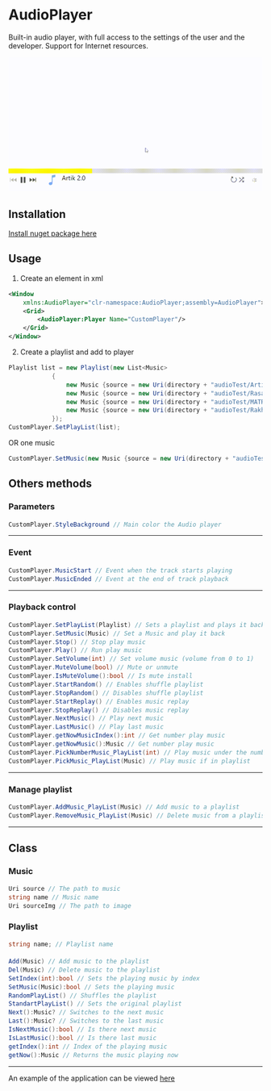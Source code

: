 ﻿# AudioPlayer

Built-in audio player, with full access to the settings of the user and the developer. Support for Internet resources.

[![](doc/Player.gif)](https://www.nuget.org/packages/StounhandJ.AudioPlayer/)

## Installation
[Install nuget package here](https://www.nuget.org/packages/StounhandJ.AudioPlayer/)

## Usage
1. Create an element in xml
```xml
<Window
    xmlns:AudioPlayer="clr-namespace:AudioPlayer;assembly=AudioPlayer">
    <Grid>
        <AudioPlayer:Player Name="CustomPlayer"/>
    </Grid>
</Window>
```
2. Create a playlist and add to player
```c#
Playlist list = new Playlist(new List<Music>
            {
                new Music {source = new Uri(directory + "audioTest/Artik.mp3"), name = "Artik 2.0"},
                new Music {source = new Uri(directory + "audioTest/Rasa.mp3"), sourceImg = new Uri("https://avatars.mds.yandex.net/get-zen_doc/1591494/pub_5d05c6ad97d1910df850692d_5d05daefcf474f0da0398c8f/scale_1200")},
                new Music {source = new Uri(directory + "audioTest/MATRANG.mp3")},
                new Music {source = new Uri(directory + "audioTest/Rakhim.mp3"), name = "Dance", sourceImg = new Uri(directory + "imgTest/slon.jpg")},
            });
CustomPlayer.SetPlayList(list);
```
OR one music
```c#
CustomPlayer.SetMusic(new Music {source = new Uri(directory + "audioTest/Artik.mp3"), name = "Artik 2.0"});
```

## Others methods

### Parameters
```c#
CustomPlayer.StyleBackground // Main color the Audio player
```
-----
### Event
```c#
CustomPlayer.MusicStart // Event when the track starts playing
CustomPlayer.MusicEnded // Event at the end of track playback
```
-----
### Playback control
```c#
CustomPlayer.SetPlayList(Playlist) // Sets a playlist and plays it back
CustomPlayer.SetMusic(Music) // Set a Music and play it back
CustomPlayer.Stop() // Stop play music
CustomPlayer.Play() // Run play music
CustomPlayer.SetVolume(int) // Set volume music (volume from 0 to 1)
CustomPlayer.MuteVolume(bool) // Mute or unmute
CustomPlayer.IsMuteVolume():bool // Is mute install
CustomPlayer.StartRandom() // Enables shuffle playlist
CustomPlayer.StopRandom() // Disables shuffle playlist
CustomPlayer.StartReplay() // Enables music replay
CustomPlayer.StopReplay() // Disables music replay
CustomPlayer.NextMusic() // Play next music
CustomPlayer.LastMusic() // Play last music
CustomPlayer.getNowMusicIndex():int // Get number play music
CustomPlayer.getNowMusic():Music // Get number play music
CustomPlayer.PickNumberMusic_PlayList(int) // Play music under the number (index from scratch)
CustomPlayer.PickMusic_PlayList(Music) // Play music if in playlist
```
----
### Manage playlist
```c#
CustomPlayer.AddMusic_PlayList(Music) // Add music to a playlist
CustomPlayer.RemoveMusic_PlayList(Music) // Delete music from a playlist
```
-----
## Class
### Music
```c#
Uri source // The path to music
string name // Music name
Uri sourceImg // The path to image
```
### Playlist
```c#
string name; // Playlist name

Add(Music) // Add music to the playlist
Del(Music) // Delete music to the playlist
SetIndex(int):bool // Sets the playing music by index
SetMusic(Music):bool // Sets the playing music
RandomPlayList() // Shuffles the playlist
StandartPlayList() // Sets the original playlist
Next():Music? // Switches to the next music
Last():Music? // Switches to the last music
IsNextMusic():bool // Is there next music
IsLastMusic():bool // Is there last music
getIndex():int // Index of the playing music
getNow():Music // Returns the music playing now
```
----
An example of the application can be viewed [here](https://github.com/StounhandJ/AudioPlayer/tree/master/AudioPlayerTest)